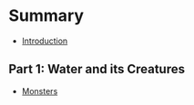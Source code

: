 # Summary
  * [Introduction](./README.md)

## Part 1: Water and its Creatures
  * [Monsters](./part1.md)